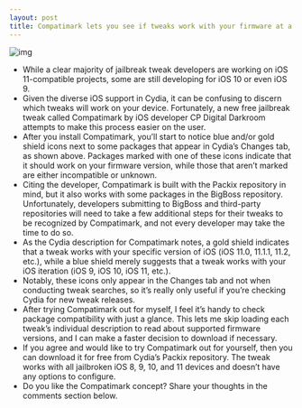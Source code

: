 ```yaml
---
layout: post
title: Compatimark lets you see if tweaks work with your firmware at a glance
---
```

![img](http://media.idownloadblog.com/wp-content/uploads/2018/07/Compatimark.jpg)
* While a clear majority of jailbreak tweak developers are working on iOS 11-compatible projects, some are still developing for iOS 10 or even iOS 9.
* Given the diverse iOS support in Cydia, it can be confusing to discern which tweaks will work on your device. Fortunately, a new free jailbreak tweak called Compatimark by iOS developer CP Digital Darkroom attempts to make this process easier on the user.
* After you install Compatimark, you’ll start to notice blue and/or gold shield icons next to some packages that appear in Cydia’s Changes tab, as shown above. Packages marked with one of these icons indicate that it should work on your firmware version, while those that aren’t marked are either incompatible or unknown.
* Citing the developer, Compatimark is built with the Packix repository in mind, but it also works with some packages in the BigBoss repository. Unfortunately, developers submitting to BigBoss and third-party repositories will need to take a few additional steps for their tweaks to be recognized by Compatimark, and not every developer may take the time to do so.
* As the Cydia description for Compatimark notes, a gold shield indicates that a tweak works with your specific version of iOS (iOS 11.0, 11.1.1, 11.2, etc.), while a blue shield merely suggests that a tweak works with your iOS iteration (iOS 9, iOS 10, iOS 11, etc.).
* Notably, these icons only appear in the Changes tab and not when conducting tweak searches, so it’s really only useful if you’re checking Cydia for new tweak releases.
* After trying Compatimark out for myself, I feel it’s handy to check package compatibility with just a glance. This lets me skip loading each tweak’s individual description to read about supported firmware versions, and I can make a faster decision to download if necessary.
* If you agree and would like to try Compatimark out for yourself, then you can download it for free from Cydia’s Packix repository. The tweak works with all jailbroken iOS 8, 9, 10, and 11 devices and doesn’t have any options to configure.
* Do you like the Compatimark concept? Share your thoughts in the comments section below.

